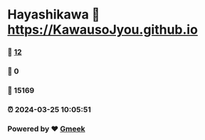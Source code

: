 # Hayashikawa :link: https://KawausoJyou.github.io 
### :page_facing_up: [12](https://KawausoJyou.github.io/tag.html) 
### :speech_balloon: 0 
### :hibiscus: 15169 
### :alarm_clock: 2024-03-25 10:05:51 
### Powered by :heart: [Gmeek](https://github.com/Meekdai/Gmeek)
